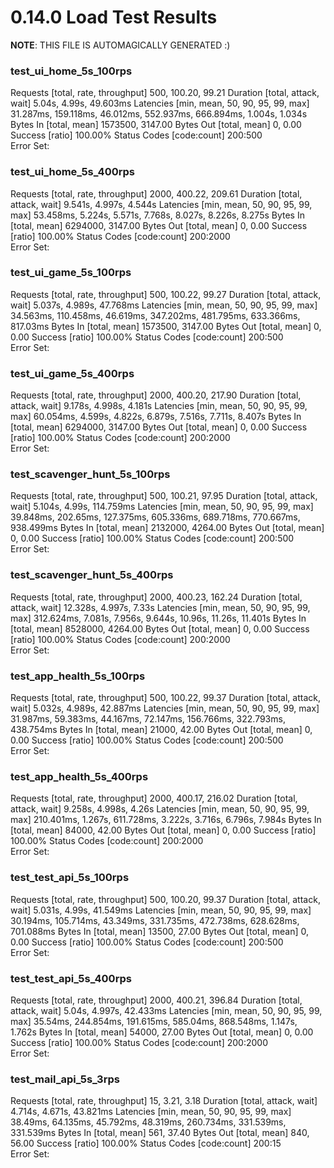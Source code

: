 # 0.14.0 Load Test Results

**NOTE**: THIS FILE IS AUTOMAGICALLY GENERATED :)

### test_ui_home_5s_100rps

Requests      [total, rate, throughput]         500, 100.20, 99.21
Duration      [total, attack, wait]             5.04s, 4.99s, 49.603ms
Latencies     [min, mean, 50, 90, 95, 99, max]  31.287ms, 159.118ms, 46.012ms, 552.937ms, 666.894ms, 1.004s, 1.034s
Bytes In      [total, mean]                     1573500, 3147.00
Bytes Out     [total, mean]                     0, 0.00
Success       [ratio]                           100.00%
Status Codes  [code:count]                      200:500  
Error Set:


### test_ui_home_5s_400rps

Requests      [total, rate, throughput]         2000, 400.22, 209.61
Duration      [total, attack, wait]             9.541s, 4.997s, 4.544s
Latencies     [min, mean, 50, 90, 95, 99, max]  53.458ms, 5.224s, 5.571s, 7.768s, 8.027s, 8.226s, 8.275s
Bytes In      [total, mean]                     6294000, 3147.00
Bytes Out     [total, mean]                     0, 0.00
Success       [ratio]                           100.00%
Status Codes  [code:count]                      200:2000  
Error Set:


### test_ui_game_5s_100rps

Requests      [total, rate, throughput]         500, 100.22, 99.27
Duration      [total, attack, wait]             5.037s, 4.989s, 47.768ms
Latencies     [min, mean, 50, 90, 95, 99, max]  34.563ms, 110.458ms, 46.619ms, 347.202ms, 481.795ms, 633.366ms, 817.03ms
Bytes In      [total, mean]                     1573500, 3147.00
Bytes Out     [total, mean]                     0, 0.00
Success       [ratio]                           100.00%
Status Codes  [code:count]                      200:500  
Error Set:


### test_ui_game_5s_400rps

Requests      [total, rate, throughput]         2000, 400.20, 217.90
Duration      [total, attack, wait]             9.178s, 4.998s, 4.181s
Latencies     [min, mean, 50, 90, 95, 99, max]  60.054ms, 4.599s, 4.822s, 6.879s, 7.516s, 7.711s, 8.407s
Bytes In      [total, mean]                     6294000, 3147.00
Bytes Out     [total, mean]                     0, 0.00
Success       [ratio]                           100.00%
Status Codes  [code:count]                      200:2000  
Error Set:


### test_scavenger_hunt_5s_100rps

Requests      [total, rate, throughput]         500, 100.21, 97.95
Duration      [total, attack, wait]             5.104s, 4.99s, 114.759ms
Latencies     [min, mean, 50, 90, 95, 99, max]  39.848ms, 202.65ms, 127.375ms, 605.336ms, 689.718ms, 770.667ms, 938.499ms
Bytes In      [total, mean]                     2132000, 4264.00
Bytes Out     [total, mean]                     0, 0.00
Success       [ratio]                           100.00%
Status Codes  [code:count]                      200:500  
Error Set:


### test_scavenger_hunt_5s_400rps

Requests      [total, rate, throughput]         2000, 400.23, 162.24
Duration      [total, attack, wait]             12.328s, 4.997s, 7.33s
Latencies     [min, mean, 50, 90, 95, 99, max]  312.624ms, 7.081s, 7.956s, 9.644s, 10.96s, 11.26s, 11.401s
Bytes In      [total, mean]                     8528000, 4264.00
Bytes Out     [total, mean]                     0, 0.00
Success       [ratio]                           100.00%
Status Codes  [code:count]                      200:2000  
Error Set:


### test_app_health_5s_100rps

Requests      [total, rate, throughput]         500, 100.22, 99.37
Duration      [total, attack, wait]             5.032s, 4.989s, 42.887ms
Latencies     [min, mean, 50, 90, 95, 99, max]  31.987ms, 59.383ms, 44.167ms, 72.147ms, 156.766ms, 322.793ms, 438.754ms
Bytes In      [total, mean]                     21000, 42.00
Bytes Out     [total, mean]                     0, 0.00
Success       [ratio]                           100.00%
Status Codes  [code:count]                      200:500  
Error Set:


### test_app_health_5s_400rps

Requests      [total, rate, throughput]         2000, 400.17, 216.02
Duration      [total, attack, wait]             9.258s, 4.998s, 4.26s
Latencies     [min, mean, 50, 90, 95, 99, max]  210.401ms, 1.267s, 611.728ms, 3.222s, 3.716s, 6.796s, 7.984s
Bytes In      [total, mean]                     84000, 42.00
Bytes Out     [total, mean]                     0, 0.00
Success       [ratio]                           100.00%
Status Codes  [code:count]                      200:2000  
Error Set:


### test_test_api_5s_100rps

Requests      [total, rate, throughput]         500, 100.20, 99.37
Duration      [total, attack, wait]             5.031s, 4.99s, 41.549ms
Latencies     [min, mean, 50, 90, 95, 99, max]  30.194ms, 105.714ms, 43.349ms, 331.735ms, 472.738ms, 628.628ms, 701.088ms
Bytes In      [total, mean]                     13500, 27.00
Bytes Out     [total, mean]                     0, 0.00
Success       [ratio]                           100.00%
Status Codes  [code:count]                      200:500  
Error Set:


### test_test_api_5s_400rps

Requests      [total, rate, throughput]         2000, 400.21, 396.84
Duration      [total, attack, wait]             5.04s, 4.997s, 42.433ms
Latencies     [min, mean, 50, 90, 95, 99, max]  35.54ms, 244.854ms, 191.615ms, 585.04ms, 868.548ms, 1.147s, 1.762s
Bytes In      [total, mean]                     54000, 27.00
Bytes Out     [total, mean]                     0, 0.00
Success       [ratio]                           100.00%
Status Codes  [code:count]                      200:2000  
Error Set:


### test_mail_api_5s_3rps

Requests      [total, rate, throughput]         15, 3.21, 3.18
Duration      [total, attack, wait]             4.714s, 4.671s, 43.821ms
Latencies     [min, mean, 50, 90, 95, 99, max]  38.49ms, 64.135ms, 45.792ms, 48.319ms, 260.734ms, 331.539ms, 331.539ms
Bytes In      [total, mean]                     561, 37.40
Bytes Out     [total, mean]                     840, 56.00
Success       [ratio]                           100.00%
Status Codes  [code:count]                      200:15  
Error Set:


